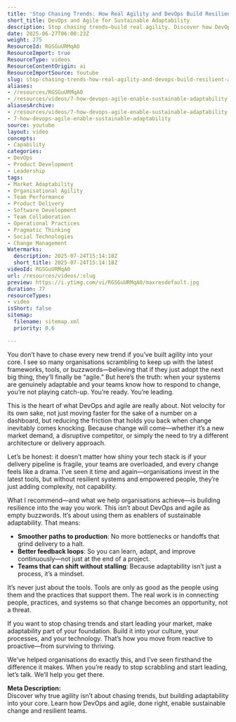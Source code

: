 ```yaml
---
title: 'Stop Chasing Trends: How Real Agility and DevOps Build Resilient, Adaptable Teams'
short_title: DevOps and Agile for Sustainable Adaptability
description: Stop chasing trends—build real agility. Discover how DevOps and agile create resilient teams, smoother delivery, and sustainable adaptability.
date: 2025-06-27T06:00:23Z
weight: 275
ResourceId: RGSGuURMqA0
ResourceImport: true
ResourceType: videos
ResourceContentOrigin: ai
ResourceImportSource: Youtube
slug: stop-chasing-trends-how-real-agility-and-devops-build-resilient-adaptable-teams
aliases:
- /resources/RGSGuURMqA0
- /resources/videos/7-how-devops-agile-enable-sustainable-adaptability
aliasesArchive:
- /resources/videos/7-how-devops-agile-enable-sustainable-adaptability
- 7-how-devops-agile-enable-sustainable-adaptability
source: youtube
layout: video
concepts:
- Capability
categories:
- DevOps
- Product Development
- Leadership
tags:
- Market Adaptability
- Organisational Agility
- Team Performance
- Product Delivery
- Software Development
- Team Collaboration
- Operational Practices
- Pragmatic Thinking
- Social Technologies
- Change Management
Watermarks:
  description: 2025-07-24T15:14:18Z
  short_title: 2025-07-24T15:14:18Z
videoId: RGSGuURMqA0
url: /resources/videos/:slug
preview: https://i.ytimg.com/vi/RGSGuURMqA0/maxresdefault.jpg
duration: 77
resourceTypes:
- video
isShort: false
sitemap:
  filename: sitemap.xml
  priority: 0.6

---
```

You don’t have to chase every new trend if you’ve built agility into your core. I see so many organisations scrambling to keep up with the latest frameworks, tools, or buzzwords—believing that if they just adopt the next big thing, they’ll finally be “agile.” But here’s the truth: when your systems are genuinely adaptable and your teams know how to respond to change, you’re not playing catch-up. You’re ready. You’re leading.

This is the heart of what DevOps and agile are really about. Not velocity for its own sake, not just moving faster for the sake of a number on a dashboard, but reducing the friction that holds you back when change inevitably comes knocking. Because change will come—whether it’s a new market demand, a disruptive competitor, or simply the need to try a different architecture or delivery approach.

Let’s be honest: it doesn’t matter how shiny your tech stack is if your delivery pipeline is fragile, your teams are overloaded, and every change feels like a drama. I’ve seen it time and again—organisations invest in the latest tools, but without resilient systems and empowered people, they’re just adding complexity, not capability.

What I recommend—and what we help organisations achieve—is building resilience into the way you work. This isn’t about DevOps and agile as empty buzzwords. It’s about using them as enablers of sustainable adaptability. That means:

- **Smoother paths to production**: No more bottlenecks or handoffs that grind delivery to a halt.
- **Better feedback loops**: So you can learn, adapt, and improve continuously—not just at the end of a project.
- **Teams that can shift without stalling**: Because adaptability isn’t just a process, it’s a mindset.

It’s never just about the tools. Tools are only as good as the people using them and the practices that support them. The real work is in connecting people, practices, and systems so that change becomes an opportunity, not a threat.

If you want to stop chasing trends and start leading your market, make adaptability part of your foundation. Build it into your culture, your processes, and your technology. That’s how you move from reactive to proactive—from surviving to thriving.

We’ve helped organisations do exactly this, and I’ve seen firsthand the difference it makes. When you’re ready to stop scrabbling and start leading, let’s talk. We’ll help you get there.

**Meta Description:**  
Discover why true agility isn’t about chasing trends, but building adaptability into your core. Learn how DevOps and agile, done right, enable sustainable change and resilient teams.
